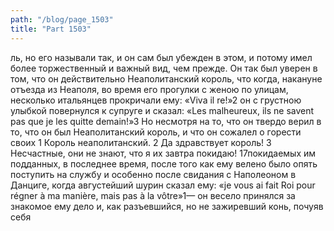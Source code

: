```yaml
---
path: "/blog/page_1503"
title: "Part 1503"
---
```


ль, но его называли так, и он сам был убежден в этом, и потому имел более торжественный и важный вид, чем прежде. Он так был уверен в том, что он действительно Неаполитанский король, что когда, накануне отъезда из Неаполя, во время его прогулки с женою по улицам, несколько итальянцев прокричали ему: «Viva il re!»2 он с грустною улыбкой повернулся к супруге и сказал: «Les malheureux, ils ne savent pas que je les quitte demain!»3
Но несмотря на то, что он твердо верил в то, что он был Неаполитанский король, и что он сожалел о горести своих 1 Король неаполитанский.
2 Да здравствует король!
3 Несчастные, они не знают, что я их завтра покидаю!
17покидаемых им подданных, в последнее время, после того как ему велено было опять поступить на службу и особенно после свидания с Наполеоном в Данциге, когда августейший шурин сказал ему: «je vous ai fait Roi pour régner à ma manière, mais pas à la vôtre»1— он весело принялся за знакомое ему дело и, как разъевшийся, но не зажиревший конь, почуяв себя
